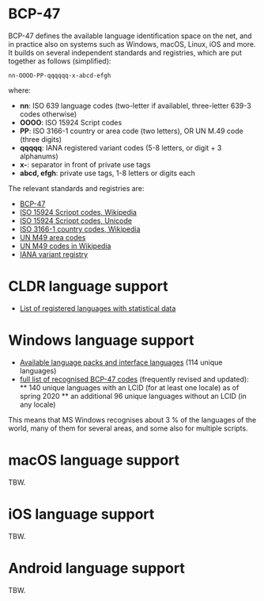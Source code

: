 # BCP-47

BCP-47 defines the available language identification space on the net, and in practice also on systems such as Windows, macOS, Linux, iOS and more. It builds on several independent standards and registries, which are put together as follows (simplified):

```
nn-OOOO-PP-qqqqqq-x-abcd-efgh
```

where:

- **nn**: ISO 639 language codes (two-letter if availablel, three-letter 639-3 codes otherwise)
- **OOOO**: ISO 15924 Script codes
- **PP**: ISO 3166-1 country or area code (two letters), OR UN M.49 code (three digits)
- **qqqqq**: IANA registered variant codes (5-8 letters, or digit + 3 alphanums)
- **x-**: separator in front of private use tags
- **abcd, efgh**: private use tags, 1-8 letters or digits each

The relevant standards and registries are:

- [BCP-47](https://tools.ietf.org/html/bcp47)
- [ISO 15924 Scriopt codes, Wikipedia](https://en.wikipedia.org/wiki/ISO_15924)
- [ISO 15924 Scriopt codes, Unicode](https://unicode.org/iso15924/codelists.html)
- [ISO 3166-1 country codes, Wikipedia](https://en.wikipedia.org/wiki/List_of_ISO_3166_country_codes)
- [UN M49 area codes](https://unstats.un.org/unsd/methodology/m49/)
- [UN M49 codes in Wikipedia](https://en.wikipedia.org/wiki/UN_M49)
- [IANA variant registry](https://www.iana.org/assignments/language-subtag-registry/language-subtag-registry)

# CLDR language support

- [List of registered languages with statistical data](https://github.com/unicode-org/cldr/blob/master/common/supplemental/supplementalData.xml)

# Windows language support

- [Available language packs and interface languages](https://docs.microsoft.com/en-us/windows-hardware/manufacture/desktop/available-language-packs-for-windows) (114 unique languages)
- [full list of recognised BCP-47 codes](https://docs.microsoft.com/en-us/openspecs/windows_protocols/ms-lcid/70feba9f-294e-491e-b6eb-56532684c37f) (frequently revised and updated):
  ** 140 unique languages with an LCID (for at least one locale) as of spring 2020
  ** an additional 96 unique languages without an LCID (in any locale)

This means that MS Windows recognises about 3 % of the languages of the world,
many of them for several areas, and some also for multiple scripts.

# macOS language support

TBW.

# iOS language support

TBW.

# Android language support

TBW.
